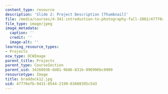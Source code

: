 ```yaml
---
content_type: resource
description: 'Slide 2: Project Description [Thumbnail]'
file: /media/courses/4-341-introduction-to-photography-fall-2002/47770afb94310544219963608395c543_braddock12.jpg
file_type: image/jpeg
image_metadata:
  caption: ''
  credit: ''
  image-alt: ''
learning_resource_types:
- Projects
ocw_type: OCWImage
parent_title: Projects
parent_type: CourseSection
parent_uid: 34260936-dd81-9b86-831b-996996bc9909
resourcetype: Image
title: braddock12.jpg
uid: 47770afb-9431-0544-2199-63608395c543
---
```

